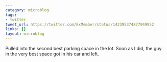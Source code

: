 ```yaml
---
category: microblog
tags:
- twitter
tweet_url: https://twitter.com/ExMember/status/142395374877949952
links: []
layout: microblog
---
```

Pulled into the second best parking space in the lot. Soon as I did, the guy in the very best space got in his car and left.
